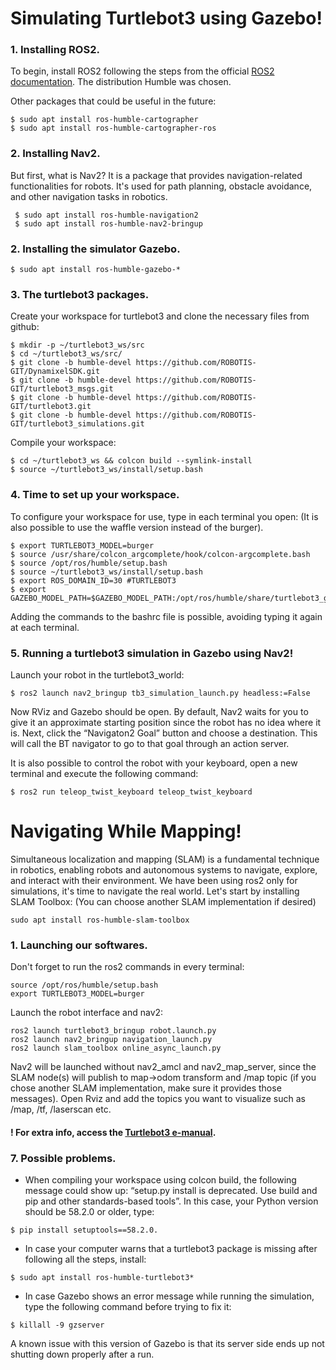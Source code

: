 # Simulating Turtlebot3 using Gazebo!

### 1. Installing ROS2.

  To begin, install ROS2 following the steps from the official [ROS2 documentation](https://docs.ros.org/en/humble/Installation/Ubuntu-Install-Debians.html
). The distribution Humble was chosen.

   Other packages that could be useful in the future:
   ```
   $ sudo apt install ros-humble-cartographer
   $ sudo apt install ros-humble-cartographer-ros
  ```

### 2. Installing Nav2.
  But first, what is Nav2? 
  It is a package that provides navigation-related functionalities for robots. It's used for path
  planning, obstacle avoidance, and other navigation tasks in robotics. 
  ```
   $ sudo apt install ros-humble-navigation2
   $ sudo apt install ros-humble-nav2-bringup
   ```

### 2. Installing the simulator Gazebo.

```
$ sudo apt install ros-humble-gazebo-*
```

### 3. The turtlebot3 packages.

Create your workspace for turtlebot3 and clone the necessary files from github:
```
$ mkdir -p ~/turtlebot3_ws/src
$ cd ~/turtlebot3_ws/src/
$ git clone -b humble-devel https://github.com/ROBOTIS-GIT/DynamixelSDK.git
$ git clone -b humble-devel https://github.com/ROBOTIS-GIT/turtlebot3_msgs.git
$ git clone -b humble-devel https://github.com/ROBOTIS-GIT/turtlebot3.git
$ git clone -b humble-devel https://github.com/ROBOTIS-GIT/turtlebot3_simulations.git
```

Compile your workspace: 
```
$ cd ~/turtlebot3_ws && colcon build --symlink-install
$ source ~/turtlebot3_ws/install/setup.bash
```
### 4. Time to set up your workspace.

To configure your workspace for use, type in each terminal you open:
(It is also possible to use the waffle version instead of the burger).
```
$ export TURTLEBOT3_MODEL=burger  
$ source /usr/share/colcon_argcomplete/hook/colcon-argcomplete.bash
$ source /opt/ros/humble/setup.bash
$ source ~/turtlebot3_ws/install/setup.bash
$ export ROS_DOMAIN_ID=30 #TURTLEBOT3
$ export GAZEBO_MODEL_PATH=$GAZEBO_MODEL_PATH:/opt/ros/humble/share/turtlebot3_gazebo/models
```
Adding the commands to the bashrc file is possible, avoiding typing it again at each terminal.


### 5. Running a turtlebot3 simulation in Gazebo using Nav2!

Launch your robot in the turtlebot3_world:
```
$ ros2 launch nav2_bringup tb3_simulation_launch.py headless:=False
```

Now RViz and Gazebo should be open. By default, Nav2 waits for you to give it an approximate starting
position since the robot has no idea where it is. Next, click the “Navigaton2 Goal” button and choose 
a destination. This will call the BT navigator to go to that goal through an action server.

It is also possible to control the robot with your keyboard, open a new terminal and execute the following command:
```
$ ros2 run teleop_twist_keyboard teleop_twist_keyboard
```

# Navigating While Mapping!

Simultaneous localization and mapping (SLAM) is a fundamental technique in robotics, enabling robots and 
autonomous systems to navigate, explore, and interact with their environment. 
We have been using ros2 only for simulations, it's time to navigate the real world. Let's start by installing SLAM Toolbox:
(You can choose another SLAM implementation if desired) 

```
sudo apt install ros-humble-slam-toolbox
```

### 1. Launching our softwares.

Don't forget to run the ros2 commands in every terminal:
```
source /opt/ros/humble/setup.bash
export TURTLEBOT3_MODEL=burger
```

Launch the robot interface and nav2:
```
ros2 launch turtlebot3_bringup robot.launch.py
ros2 launch nav2_bringup navigation_launch.py
ros2 launch slam_toolbox online_async_launch.py
```
Nav2 will be launched without nav2_amcl and nav2_map_server, since the SLAM node(s) will publish to map->odom transform and /map topic 
(if you chose another SLAM implementation, make sure it provides those messages).
Open Rviz and add the topics you want to visualize such as /map, /tf, /laserscan etc. 



#### ! For extra info, access the [Turtlebot3 e-manual](https://emanual.robotis.com/docs/en/platform/turtlebot3/).

### 7. Possible problems.
* When compiling your workspace using colcon build, the following message could show up: 
“setup.py install is deprecated. Use build and pip and other standards-based tools”. In this case, your 
Python version should be 58.2.0 or older, type:
```
$ pip install setuptools==58.2.0.
```

* In case your computer warns that a turtlebot3 package is missing after following all the steps, install:
```
$ sudo apt install ros-humble-turtlebot3*
```

* In case Gazebo shows an error message while running the simulation, type the following command before trying to fix it:
```
$ killall -9 gzserver
```
A known issue with this version of Gazebo is that its server side ends up not shutting down properly after a run.
